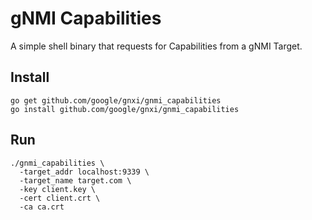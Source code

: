 # gNMI Capabilities

A simple shell binary that requests for Capabilities from a gNMI Target.

## Install

```
go get github.com/google/gnxi/gnmi_capabilities
go install github.com/google/gnxi/gnmi_capabilities
```

## Run

```
./gnmi_capabilities \
  -target_addr localhost:9339 \
  -target_name target.com \
  -key client.key \
  -cert client.crt \
  -ca ca.crt
```
